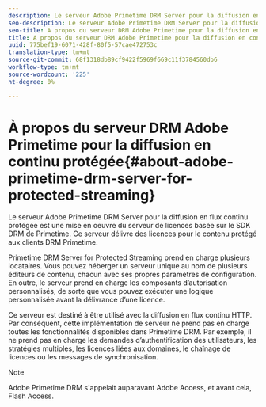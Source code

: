 ```yaml
---
description: Le serveur Adobe Primetime DRM Server pour la diffusion en flux continu protégée est une mise en oeuvre du serveur de licences basée sur le SDK DRM de Primetime. Ce serveur délivre des licences pour le contenu protégé aux clients DRM Primetime.
seo-description: Le serveur Adobe Primetime DRM Server pour la diffusion en flux continu protégée est une mise en oeuvre du serveur de licences basée sur le SDK DRM de Primetime. Ce serveur délivre des licences pour le contenu protégé aux clients DRM Primetime.
seo-title: A propos du serveur DRM Adobe Primetime pour la diffusion en continu protégée
title: A propos du serveur DRM Adobe Primetime pour la diffusion en continu protégée
uuid: 775bef19-6071-428f-80f5-57cae472753c
translation-type: tm+mt
source-git-commit: 68f1318db89cf9422f5969f669c11f3784560db6
workflow-type: tm+mt
source-wordcount: '225'
ht-degree: 0%

---
```



# À propos du serveur DRM Adobe Primetime pour la diffusion en continu protégée{#about-adobe-primetime-drm-server-for-protected-streaming}

Le serveur Adobe Primetime DRM Server pour la diffusion en flux continu protégée est une mise en oeuvre du serveur de licences basée sur le SDK DRM de Primetime. Ce serveur délivre des licences pour le contenu protégé aux clients DRM Primetime.

Primetime DRM Server for Protected Streaming prend en charge plusieurs locataires. Vous pouvez héberger un serveur unique au nom de plusieurs éditeurs de contenu, chacun avec ses propres paramètres de configuration. En outre, le serveur prend en charge les composants d’autorisation personnalisés, de sorte que vous pouvez exécuter une logique personnalisée avant la délivrance d’une licence.

Ce serveur est destiné à être utilisé avec la diffusion en flux continu HTTP. Par conséquent, cette implémentation de serveur ne prend pas en charge toutes les fonctionnalités disponibles dans Primetime DRM. Par exemple, il ne prend pas en charge les demandes d’authentification des utilisateurs, les stratégies multiples, les licences liées aux domaines, le chaînage de licences ou les messages de synchronisation.

>[!NOTE]
>
>Adobe Primetime DRM s&#39;appelait auparavant Adobe Access, et avant cela, Flash Access.

